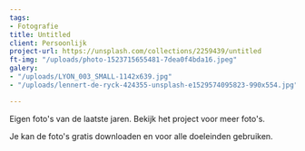 ```yaml
---
tags:
- Fotografie
title: Untitled
client: Persoonlijk
project-url: https://unsplash.com/collections/2259439/untitled
ft-img: "/uploads/photo-1523715655481-7dea0f4bda16.jpeg"
galery:
- "/uploads/LYON_003_SMALL-1142x639.jpg"
- "/uploads/lennert-de-ryck-424355-unsplash-e1529574095823-990x554.jpg"

---
```

Eigen foto's van de laatste jaren. Bekijk het project voor meer foto's.

Je kan de foto's gratis downloaden en voor alle doeleinden gebruiken.